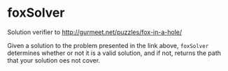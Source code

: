 # foxSolver
Solution verifier to http://gurmeet.net/puzzles/fox-in-a-hole/

Given a solution to the problem presented in the link above, `foxSolver` determines whether or not it is a valid solution, and if not, returns the path that your solution oes not cover.
